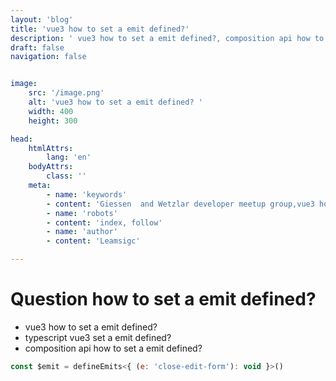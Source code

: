 ```yaml
---
layout: 'blog'
title: 'vue3 how to set a emit defined?'
description: ' vue3 how to set a emit defined?, composition api how to set a emit defined?, typescript vue3  set a emit defined?'
draft: false
navigation: false


image:  
    src: '/image.png'  
    alt: 'vue3 how to set a emit defined? '  
    width: 400  
    height: 300

head:
    htmlAttrs:
        lang: 'en'
    bodyAttrs:
        class: ''
    meta:
        - name: 'keywords' 
        - content: 'Giessen  and Wetzlar developer meetup group,vue3 how to set a emit defined?'
        - name: 'robots'
        - content: 'index, follow'    
        - name: 'author'      
        - content: 'Leamsigc'

---
```


<h1 text-lg font-bold mb-4> Question how to set a emit defined?</h1>

- vue3 how to set a emit defined?
- typescript vue3  set a emit defined?
- composition api how to set a emit defined?

```javascript
const $emit = defineEmits<{ (e: 'close-edit-form'): void }>()


```



